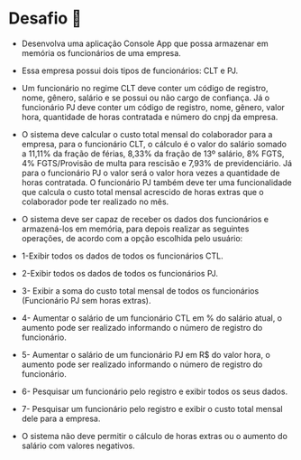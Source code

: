 # Desafio 💼

- Desenvolva uma aplicação Console App que possa armazenar em memória os
funcionários de uma empresa. 

- Essa empresa possui dois tipos de funcionários: CLT e PJ. 

- Um funcionário no regime CLT deve conter um código de registro, nome,
gênero, salário e se possui ou não cargo de confiança. Já o funcionário PJ deve
conter um código de registro, nome, gênero, valor hora, quantidade de horas
contratada e número do cnpj da empresa.

- O sistema deve calcular o custo total mensal do colaborador para a
empresa, para o funcionário CLT, o cálculo é o valor do salário somado a 11,11%
da fração de férias, 8,33% da fração de 13º salário, 8% FGTS, 4% FGTS/Provisão
de multa para rescisão e 7,93% de previdenciário. Já para o funcionário PJ o valor
será o valor hora vezes a quantidade de horas contratada. O funcionário PJ também
deve ter uma funcionalidade que calcula o custo total mensal acrescido de horas
extras que o colaborador pode ter realizado no mês.

- O sistema deve ser capaz de receber os dados dos funcionários e
armazená-los em memória, para depois realizar as seguintes operações, de
acordo com a opção escolhida pelo usuário:

- 1-Exibir todos os dados de todos os funcionários CTL.
- 2-Exibir todos os dados de todos os funcionários PJ.
- 3- Exibir a soma do custo total mensal de todos os funcionários (Funcionário PJ
sem horas extras).
- 4- Aumentar o salário de um funcionário CTL em % do salário atual, o aumento
pode ser realizado informando o número de registro do funcionário.
- 5- Aumentar o salário de um funcionário PJ em R$ do valor hora, o aumento
pode ser realizado informando o número de registro do funcionário.
- 6- Pesquisar um funcionário pelo registro e exibir todos os seus dados.
- 7- Pesquisar um funcionário pelo registro e exibir o custo total mensal dele para
a empresa.

- O sistema não deve permitir o cálculo de horas extras ou o aumento do salário
com valores negativos.
